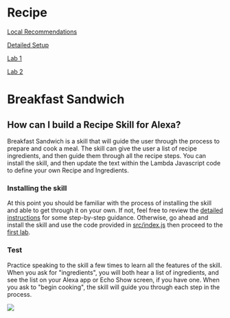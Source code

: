 # Recipe
<a href="https://github.com/voicehacks/setup-local-recommendations">Local Recommendations</a>

[Detailed Setup](detailed-setup/README.md)

<a href="Lab 1/README.md">Lab 1</a>


<a href="Lab 2/README.md">Lab 2</a>

# Breakfast Sandwich

## How can I build a Recipe Skill for Alexa? <a id="intro"></a>

Breakfast Sandwich is a skill that will guide the user through the process to prepare and cook a meal.
The skill can give the user a list of recipe ingredients, and then guide them through all the recipe steps.
You can install the skill, and then update the text within the Lambda Javascript code to define your own Recipe and Ingredients.

### Installing the skill

At this point you should be familiar with the process of installing the skill and able to get through it on your own.  If not, feel free to review the [detailed instructions](https://github.com/voicehacks/Recipe/tree/master/Detailed%20Setup%20Instructions) for some step-by-step guidance. Otherwise, go ahead and install the skill and use the code provided in [src/index.js](src/index.js) then proceed to the [first lab](https://github.com/voicehacks/Recipe/tree/master/Lab%201). 

### Test

Practice speaking to the skill a few times to learn all the features of the skill.
When you ask for "ingredients", you will both hear a list of ingredients, and see the list on your Alexa app or Echo Show screen, if you have one.
When you ask to "begin cooking", the skill will guide you through each step in the process.

<a href="Lab 1/README.md"><img src="https://m.media-amazon.com/images/G/01/mobile-apps/dex/alexa/alexa-skills-kit/tutorials/general/buttons/button_get_started._TTH_.png" /></a>
